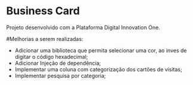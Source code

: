 # Business Card
Projeto desenvolvido com a Plataforma Digital Innovation One.

#Melhorias a serem realizadas:
 - Adicionar uma biblioteca que permita selecionar uma cor, ao inves de digitar o código hexadecimal;
 - Adicionar Injeção de dependência;
 - Implementar uma coluna com categorização dos cartões de visitas;
 - Implementar pesquisa por categoria;
